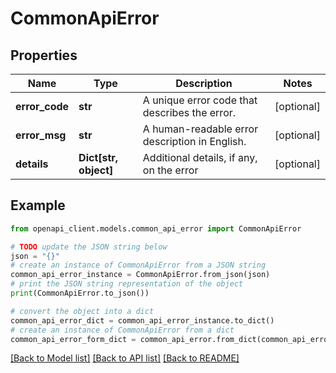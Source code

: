 # CommonApiError


## Properties

Name | Type | Description | Notes
------------ | ------------- | ------------- | -------------
**error_code** | **str** | A unique error code that describes the error. | [optional] 
**error_msg** | **str** | A human-readable error description in English. | [optional] 
**details** | **Dict[str, object]** | Additional details, if any, on the error | [optional] 

## Example

```python
from openapi_client.models.common_api_error import CommonApiError

# TODO update the JSON string below
json = "{}"
# create an instance of CommonApiError from a JSON string
common_api_error_instance = CommonApiError.from_json(json)
# print the JSON string representation of the object
print(CommonApiError.to_json())

# convert the object into a dict
common_api_error_dict = common_api_error_instance.to_dict()
# create an instance of CommonApiError from a dict
common_api_error_form_dict = common_api_error.from_dict(common_api_error_dict)
```
[[Back to Model list]](../README.md#documentation-for-models) [[Back to API list]](../README.md#documentation-for-api-endpoints) [[Back to README]](../README.md)


